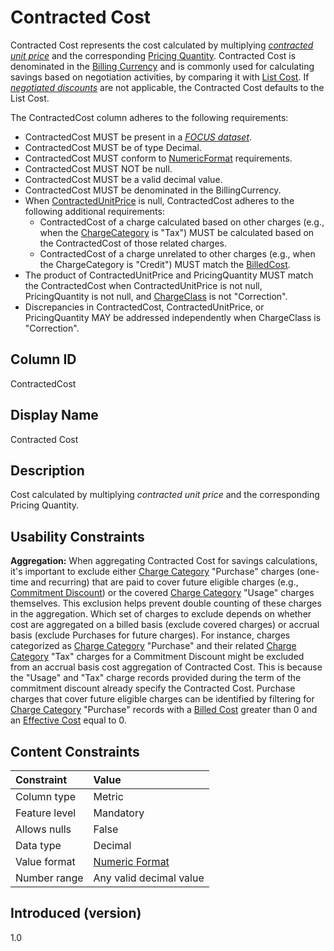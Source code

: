 # Contracted Cost

Contracted Cost represents the cost calculated by multiplying [*contracted unit price*](#glossary:contracted-unit-price) and the corresponding [Pricing Quantity](#pricingquantity). Contracted Cost is denominated in the [Billing Currency](#billingcurrency) and is commonly used for calculating savings based on negotiation activities, by comparing it with [List Cost](#listcost). If [*negotiated discounts*](#glossary:negotiated-discount) are not applicable, the Contracted Cost defaults to the List Cost.

The ContractedCost column adheres to the following requirements:

* ContractedCost MUST be present in a [*FOCUS dataset*](#glossary:FOCUS-dataset).
* ContractedCost MUST be of type Decimal.
* ContractedCost MUST conform to [NumericFormat](#numericformat) requirements.
* ContractedCost MUST NOT be null.
* ContractedCost MUST be a valid decimal value.
* ContractedCost MUST be denominated in the BillingCurrency.
* When [ContractedUnitPrice](#contractedunitprice) is null, ContractedCost adheres to the following additional requirements:
  * ContractedCost of a charge calculated based on other charges (e.g., when the [ChargeCategory](#chargecategory) is "Tax") MUST be calculated based on the ContractedCost of those related charges.
  * ContractedCost of a charge unrelated to other charges (e.g., when the ChargeCategory is "Credit") MUST match the [BilledCost](#billedcost).
* The product of ContractedUnitPrice and PricingQuantity MUST match the ContractedCost when ContractedUnitPrice is not null, PricingQuantity is not null, and [ChargeClass](#chargeclass) is not "Correction".
* Discrepancies in ContractedCost, ContractedUnitPrice, or PricingQuantity MAY be addressed independently when ChargeClass is "Correction".

## Column ID

ContractedCost

## Display Name

Contracted Cost

## Description

Cost calculated by multiplying *contracted unit price* and the corresponding Pricing Quantity.

## Usability Constraints

**Aggregation:** When aggregating Contracted Cost for savings calculations, it's important to exclude either [Charge Category](#chargecategory) "Purchase" charges (one-time and recurring) that are paid to cover future eligible charges (e.g., [Commitment Discount](#glossary:commitment-discount)) or the covered [Charge Category](#chargecategory) "Usage" charges themselves. This exclusion helps prevent double counting of these charges in the aggregation. Which set of charges to exclude depends on whether cost are aggregated on a billed basis (exclude covered charges) or accrual basis (exclude Purchases for future charges). For instance, charges categorized as [Charge Category](#chargecategory) "Purchase" and their related [Charge Category](#chargecategory) "Tax" charges for a Commitment Discount might be excluded from an accrual basis cost aggregation of Contracted Cost. This is because the "Usage" and "Tax" charge records provided during the term of the commitment discount already specify the Contracted Cost. Purchase charges that cover future eligible charges can be identified by filtering for [Charge Category](#chargecategory) "Purchase" records with a [Billed Cost](#billedcost) greater than 0 and an [Effective Cost](#effectivecost) equal to 0.

## Content Constraints

| Constraint      | Value                   |
|:----------------|:------------------------|
| Column type     | Metric                  |
| Feature level   | Mandatory               |
| Allows nulls    | False                   |
| Data type       | Decimal                 |
| Value format    | [Numeric Format](#numericformat) |
| Number range    | Any valid decimal value |

## Introduced (version)

1.0
